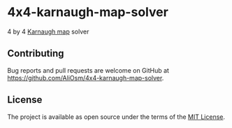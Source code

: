 # 4x4-karnaugh-map-solver
4 by 4 [Karnaugh map](https://en.wikipedia.org/wiki/Karnaugh_map) solver

## Contributing
Bug reports and pull requests are welcome on GitHub at https://github.com/AliOsm/4x4-karnaugh-map-solver.

## License
The project is available as open source under the terms of the [MIT License](https://opensource.org/licenses/MIT).
